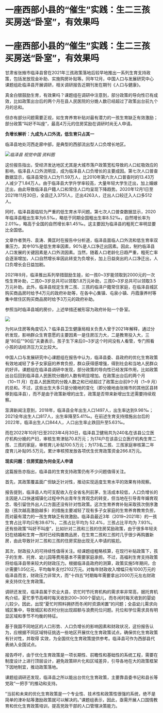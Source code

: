 # 一座西部小县的“催生”实践：生二三孩买房送“卧室”，有效果吗

# 一座西部小县的“催生”实践：生二三孩买房送“卧室”，有效果吗

甘肃省张掖市临泽县曾在2021年三孩政策落地后较早地推出一系列生育支持政策，包括发放现金补助、实施购房补贴等。同年12月，中国人口与发展研究中心课题组赴临泽县开展调研，相关调研报告近期刊发在期刊《人口与健康》。

真金白银鼓励生育，有效果吗？课题组在调研中注意到，部分政策的导向性已有成效，比如政策出台后的两个月在县人民医院的分娩人数已经超过了政策出台前九个月的总和。

但亦有部分问题需要正视，如生育养育补贴对最有潜力的一孩生育缺乏有效激励；部分政策“叫好不叫座”，最高4万元的住房奖励在调研时尚无人申请。

**负增长解析：九成为人口外流，低生育只占其一**

临泽县地处河西走廊中部，是典型的西部流出型人口负增长地区。

![](https://inews.gtimg.com/newsapp_bt/0/15812014554/1000)_临泽县 视觉中国 资料图_

这份报告指出，受经济发达地区尤其是大城市落户政策宽松导致的人口虹吸效应的影响，临泽县人口外流明显，成为临泽县人口负增长的主要成因。第七次人口普查数据显示，临泽县常住人口为11.59万人，比2010年第六次人口普查时的13.43万人减少了1.84万人。由于临泽县大学升学率较高，大量年轻大学生迁出，加上婚嫁迁出，由此导致临泽县户籍人口和常住人口均呈现下降趋势。2020年12月1日至2021年11月30日，全县迁入3751人，迁出4263人，迁出人口较迁入人口多512人。

同时，临泽县面临较为严重的低生育水平问题。第七次人口普查数据显示，2020年临泽县粗出生率为6.5‰，略低于同期全国粗出生率8.52‰，自然增长率为2.01‰，略高于全国的自然增长率1.45‰。这主要因为临泽县的粗死亡率明显要比全国低。

文章作者贺丹、袁涛、黄匡时在报告中分析道，临泽县面临人口外流和低生育率双重压力，其中10%是低生育率因素，90%是人口净迁出因素。因此，制约临泽县人口发展的关键因素是人口外流因素。当然，随着人口老龄化日趋严重，粗死亡率会逐渐增加，人口自然增长率因此转变为负增长，加上日益突出的人口净迁出，人口负增长会日益加剧。

2021年9月，临泽推出系列举措鼓励生娃，如一孩0~3岁能领取到2000元的一次性生育补助，二孩0~3岁总共可以领取1.8万元补助，三孩0~3岁总共可以领取3.5万元补助。此外，临泽县规定生育二孩、三孩的临泽户籍常住家庭，在临泽县城区购买商品房时给予4万元的政府补助等，在各中心集镇、屯泉小镇、丹霞康养村等集中居住区购买商品房时给予3万元的政府补助。

参照当时临泽县城的房价，上述举措还被形容为政府补贴一个卧室。

![](https://inews.gtimg.com/newsapp_bt/0/15812014557/1000)

为何从住房等角度切入？临泽县卫生健康局相关负责人曾于2021年解释，通过分析发现，影响群众生育意愿的主要因素一是住房压力大，二是教育投入大，三是“80后”“90后”夫妻表示，孩子生下来后0~3岁这个时间没有人看管，专门照看小孩的话经济压力又比较大。

中国人口与发展研究中心课题组在报告中认为，临泽县委、县政府的优化生育政策有效地减轻了多子女家庭的养育负担，群众获得感增强，得到社会和当地人民群众的好评。课题组在临泽县调研中发现，部分政策的导向性已经发挥作用，比如政策出台后回到临泽县人民医院分娩的人数有明显增加。在政策出台后的两个月（10~11
月）在县人民医院的分娩人数之和已经超过了政策出台前9个月（1~9
月）的总和。不过，这些出生大多只是分娩地的变化（即分娩地由张掖市的其他区县转移到临泽县），而不是由于政策新增的出生，政策是否带来新增出生还需要持续观察。

澎湃新闻注意到，2018年，临泽县全年出生人口1497人，出生率达到9.98‰；2021全年出生人口817人，出生率降至5.41‰。在前述生育支持措施出台后的2022年，临泽出生人口844人，人口出生率止跌回升至5.63‰。

而在2022年10月1日至2023年4月30日，临泽县卫健局共为240名在该县公立医疗机构分娩的产妇，审核生育津贴70.8万元；为174户在该县公立医疗机构生育二孩、三孩的家庭，审核育儿补贴100.5万元；为173名二孩、三孩家庭审核第二年度育儿补贴95.5万元，累计审核预发放各项优生优育政策资金266.8万元。

**现实问题：住房奖励为何会无人申请**

这篇报告亦指出，临泽县的生育支持政策仍有不少问题值得关注。

首先，其政策覆盖面广但缺乏针对性，推动实现适度生育水平的效果有待观察。

报告提到，临泽县人均可支配收入在全省名列前茅，生活成本较低，人口负增长的主因是人口快速城镇化过程中外出青年生育观念的转变，但当地在引导青年婚育观念、吸引留住外出人口方面还没有针对性政策。这次生育养育补贴采取孩次倒序激励（孩次越高激励越多）的措施主要减轻了现有多子女家庭的生育养育教育负担，而对最有潜力的一孩生育缺乏有效激励。临泽县最近3年（2019~2021年）的一孩生育占比平均只有39.67%，二孩占比平均为
52.4%，三孩占比平均为
7.93%。还有些政策“叫好不叫座”，比如针对二孩和三孩的住房奖励政策，由于很多年轻夫妇在结婚和生育一孩时已经购置商品房，在生育二孩和三孩时几乎很少再购置新房，由此导致针对二孩和三孩的住房奖励出现无人申请的尴尬。

其次，财政投入的可持续性值得关注。经课题组粗略核算，在现行补贴政策下，孩子的生育、托育、幼儿园等费用基本不需要家庭承担。不过，高福利生育支持政策将给临泽县带来较大的财政压力。根据临泽县政府的测算，政策实施5年期间，合计需要1.05亿元，平均每年支付2102万元。对每年财政收入增幅只有1000万元的临泽县而言，财政压力非常大，而“十四五”时期每年需要拿出2000万元左右财政来支持优化生育政策。

调研还发现，临泽县属于农业大县，农忙时节托育机构的需求率非常高，据托育机构介绍，夏忙季节高峰时每天收到200~300个婴幼儿，而冬闲时每天收到的婴幼儿较少。因此，出现“夏忙时照料拥挤而冬闲时资源闲置”的问题；全县幼儿需求向城区集中，导致城区和农村分别出现超额与浪费托位问题。托位和学位需求具有明显区域和季节不均衡的特征。

基于我国不同地区的人口形势、人口负增长的影响因素和财政状况，这份报告认为，应根据不同区域特征挑选一些地区开展优化生育政策试点，确保优化生育政策有针对性，并取得
实效，为全国优化生育政策提供参考。临泽县可作为西部县代表纳入全国试点。

报告呼吁，由于优化生育政策是一项长期性、前瞻性和基础性的系统工程，需要在制度设计上进行顶层设计，避免政策碎片化和区域差异，引导各地在大的政策框架下因地制宜，推动政策落地。

课题组调研还发现，临泽县之所以能出台优化生育政策，主要靠县委书记和县长等党政“一把手”的推动和支持。

“当前和未来的优化生育政策是一个专业性、技术性和政策性很强的系统，绝不是简单的津补贴等激励政策就可以解决的。”课题组表示，因此，亟需开展人口国情教育和优化生育政策培训，提高党政干部的人口管理决策能力。

